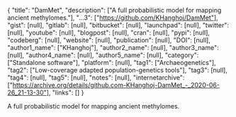 {
  "title": "DamMet",
  "description": ["A full probabilistic model for mapping ancient methylomes."],
  "...3": ["https://github.com/KHanghoj/DamMet"],
  "gist": [null],
  "gitlab": [null],
  "bitbucket": [null],
  "launchpad": [null],
  "twitter": [null],
  "youtube": [null],
  "blogpost": [null],
  "cran": [null],
  "pypi": [null],
  "codeberg": [null],
  "website": [null],
  "publication": [null],
  "DOI": [null],
  "author1_name": ["KHanghoj"],
  "author2_name": [null],
  "author3_name": [null],
  "author4_name": [null],
  "author5_name": [null],
  "category": ["Standalone software"],
  "platform": [null],
  "tag1": ["Archaeogenetics"],
  "tag2": ["Low-coverage adapted population-genetics tools"],
  "tag3": [null],
  "tag4": [null],
  "tag5": [null],
  "notes": [null],
  "internetarchive": ["https://archive.org/details/github.com-KHanghoj-DamMet_-_2020-06-26_21-13-30"],
  "links": []
}

<!-- Generated by csv2md.R – do not edit by hand -->

A full probabilistic model for mapping ancient methylomes.